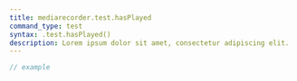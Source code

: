 ```yaml
---
title: mediarecorder.test.hasPlayed
command_type: test
syntax: .test.hasPlayed()
description: Lorem ipsum dolor sit amet, consectetur adipiscing elit.
---
```


```javascript
// example
```